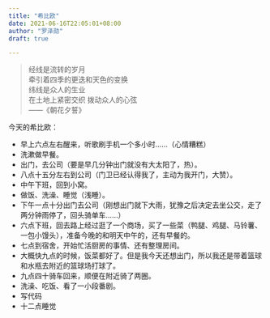 ```yaml
---
title: "希比欧"
date: 2021-06-16T22:05:01+08:00
author: "罗泽勋"
draft: true

---
```

> 经线是流转的岁月  
> 牵引着四季的更迭和天色的变换  
> 纬线是众人的生业  
> 在土地上紧密交织 拨动众人的心弦  
> ——《朝花夕誓》

今天的希比欧：

* 早上六点左右醒来，听歌刷手机一个多小时……（心情糟糕）
* 洗漱做早餐。
* 出门，去公司（要是早几分钟出门就没有大太阳了，热）。
* 八点十五分左右到公司（门卫已经认得我了，主动为我开门，大赞）。
* 中午下班，回到小窝。
* 做饭、洗澡、睡觉（浅睡）。
* 下午一点十分出门去公司（刚想出门就下大雨，犹豫之后决定去坐公交，走了两分钟雨停了，回头骑单车……）
* 六点下班，回去路上经过逛了一个商场，买了一些菜（鸭腿、鸡腿、马铃薯、一包小馒头），准备今晚的和明天中午的，还有早餐的。
* 七点到宿舍，开始忙活厨房的事情、还有整理房间。
* 大概快九点的时候，饭菜都好了。但是我今天还想出门，所以我还是带着篮球和水瓶去附近的篮球场打球了。
* 九点四十骑车回来，顺便在附近骑了两圈。
* 洗澡、吃饭、看了一小段番剧。
* 写代码
* 十二点睡觉

